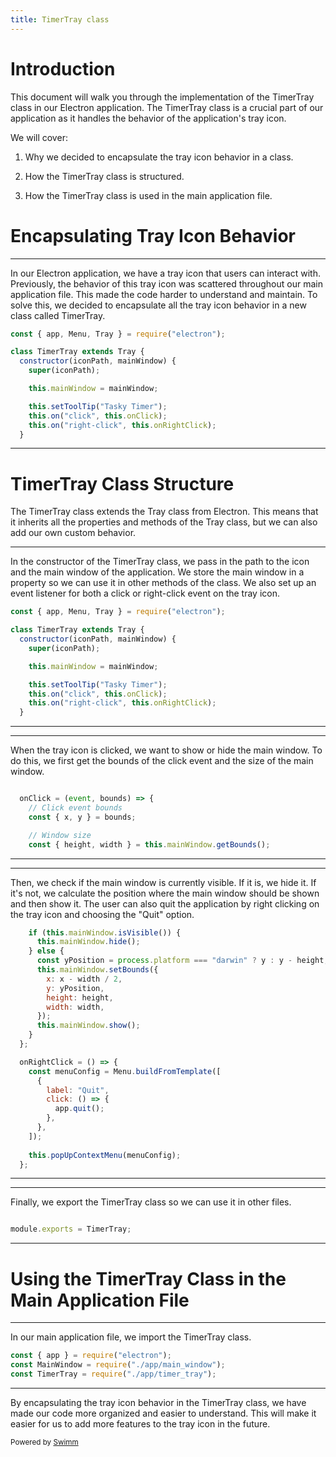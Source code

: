 ```yaml
---
title: TimerTray class
---
```

# Introduction

This document will walk you through the implementation of the TimerTray class in our Electron application. The TimerTray class is a crucial part of our application as it handles the behavior of the application's tray icon.

We will cover:

1. Why we decided to encapsulate the tray icon behavior in a class.

2. How the TimerTray class is structured.

3. How the TimerTray class is used in the main application file.

# Encapsulating Tray Icon Behavior

<SwmSnippet path="/src/app/timer_tray.js" line="1">

---

In our Electron application, we have a tray icon that users can interact with. Previously, the behavior of this tray icon was scattered throughout our main application file. This made the code harder to understand and maintain. To solve this, we decided to encapsulate all the tray icon behavior in a new class called TimerTray.

```javascript
const { app, Menu, Tray } = require("electron");

class TimerTray extends Tray {
  constructor(iconPath, mainWindow) {
    super(iconPath);

    this.mainWindow = mainWindow;

    this.setToolTip("Tasky Timer");
    this.on("click", this.onClick);
    this.on("right-click", this.onRightClick);
  }
```

---

</SwmSnippet>

# TimerTray Class Structure

The TimerTray class extends the Tray class from Electron. This means that it inherits all the properties and methods of the Tray class, but we can also add our own custom behavior.

<SwmSnippet path="/src/app/timer_tray.js" line="1">

---

In the constructor of the TimerTray class, we pass in the path to the icon and the main window of the application. We store the main window in a property so we can use it in other methods of the class. We also set up an event listener for both a click or right-click event on the tray icon.

```javascript
const { app, Menu, Tray } = require("electron");

class TimerTray extends Tray {
  constructor(iconPath, mainWindow) {
    super(iconPath);

    this.mainWindow = mainWindow;

    this.setToolTip("Tasky Timer");
    this.on("click", this.onClick);
    this.on("right-click", this.onRightClick);
  }
```

---

</SwmSnippet>

<SwmSnippet path="/src/app/timer_tray.js" line="13">

---

When the tray icon is clicked, we want to show or hide the main window. To do this, we first get the bounds of the click event and the size of the main window.

```javascript

  onClick = (event, bounds) => {
    // Click event bounds
    const { x, y } = bounds;

    // Window size
    const { height, width } = this.mainWindow.getBounds();
```

---

</SwmSnippet>

<SwmSnippet path="/src/app/timer_tray.js" line="21">

---

Then, we check if the main window is currently visible. If it is, we hide it. If it's not, we calculate the position where the main window should be shown and then show it. The user can also quit the application by right clicking on the tray icon and choosing the "Quit" option.

```javascript
    if (this.mainWindow.isVisible()) {
      this.mainWindow.hide();
    } else {
      const yPosition = process.platform === "darwin" ? y : y - height;
      this.mainWindow.setBounds({
        x: x - width / 2,
        y: yPosition,
        height: height,
        width: width,
      });
      this.mainWindow.show();
    }
  };

  onRightClick = () => {
    const menuConfig = Menu.buildFromTemplate([
      {
        label: "Quit",
        click: () => {
          app.quit();
        },
      },
    ]);
  
    this.popUpContextMenu(menuConfig);
  };
```

---

</SwmSnippet>

<SwmSnippet path="/src/app/timer_tray.js" line="49">

---

Finally, we export the TimerTray class so we can use it in other files.

```javascript

module.exports = TimerTray;
```

---

</SwmSnippet>

# Using the TimerTray Class in the Main Application File

<SwmSnippet path="/src/main.js" line="1">

---

In our main application file, we import the TimerTray class.

```javascript
const { app } = require("electron");
const MainWindow = require("./app/main_window");
const TimerTray = require("./app/timer_tray");
```

---

</SwmSnippet>

By encapsulating the tray icon behavior in the TimerTray class, we have made our code more organized and easier to understand. This will make it easier for us to add more features to the tray icon in the future.

<SwmMeta version="3.0.0" repo-id="Z2l0aHViJTNBJTNBc3dpbW0tZGVtbyUzQSUzQXNuZWxzb24tc2VhdHRsZQ=="><sup>Powered by [Swimm](https://app.swimm.io/)</sup></SwmMeta>
